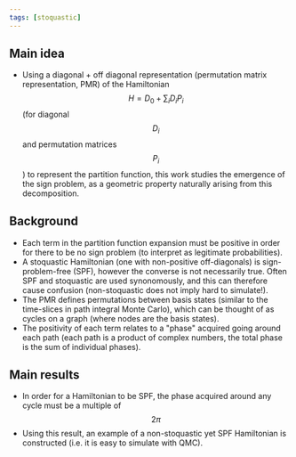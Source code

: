 ```yaml
---
tags: [stoquastic]
---
```

## Main idea
* Using a diagonal + off diagonal representation (permutation matrix representation, PMR) of the Hamiltonian $$H = D_0 + \sum_i D_i P_i$$ (for diagonal $$D_i$$ and permutation matrices $$P_i$$) to represent the partition function, this work studies the emergence of the sign problem, as a geometric property naturally arising from this decomposition.

## Background
* Each term in the partition function expansion must be positive in order for there to be no sign problem (to interpret as legitimate probabilities).
* A stoquastic Hamiltonian (one with non-positive off-diagonals) is sign-problem-free (SPF), however the converse is not necessarily true. Often  SPF and stoquastic are used synonomously, and this can therefore cause confusion (non-stoquastic does not imply hard to simulate!).
* The PMR defines permutations between basis states (similar to the time-slices in path integral Monte Carlo), which can be thought of as cycles on a graph (where nodes are the basis states).
* The positivity of each term relates to a "phase" acquired going around each path (each path is a product of complex numbers, the total phase is the sum of individual phases).


## Main results
* In order for a Hamiltonian to be SPF, the phase acquired around any cycle must be a multiple of $$2\pi$$
* Using this result, an example of a non-stoquastic yet SPF Hamiltonian is constructed (i.e. it is easy to simulate with QMC).
